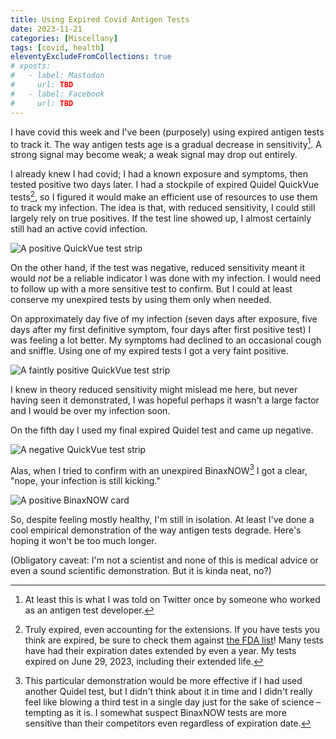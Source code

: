 ```yaml
---
title: Using Expired Covid Antigen Tests
date: 2023-11-21
categories: [Miscellany]
tags: [covid, health]
eleventyExcludeFromCollections: true
# xposts:
#   - label: Mastodon
#     url: TBD
#   - label: Facebook
#     url: TBD
---
```


I have covid this week and I've been (purposely) using expired antigen tests to track it. The way antigen tests age is a gradual decrease in sensitivity[^1]. A strong signal may become weak; a weak signal may drop out entirely.

I already knew I had covid; I had a known exposure and symptoms, then tested positive two days later. I had a stockpile of expired Quidel QuickVue tests[^2], so I figured it would make an efficient use of resources to use them to track my infection. The idea is that, with reduced sensitivity, I could still largely rely on true positives. If the test line showed up, I almost certainly still had an active covid infection.

![A positive QuickVue test strip](/media/using-expired-covid-antigen-tests/positive.jpeg)

On the other hand, if the test was negative, reduced sensitivity meant it would *not* be a reliable indicator I was done with my infection. I would need to follow up with a more sensitive test to confirm. But I could at least conserve my unexpired tests by using them only when needed.

On approximately day five of my infection (seven days after exposure, five days after my first definitive symptom, four days after first positive test) I was feeling a lot better. My symptoms had declined to an occasional cough and sniffle. Using one of my expired tests I got a very faint positive.

![A faintly positive QuickVue test strip](/media/using-expired-covid-antigen-tests/faint.jpeg)

I knew in theory reduced sensitivity might mislead me here, but never having seen it demonstrated, I was hopeful perhaps it wasn't a large factor and I would be over my infection soon.

On the fifth day I used my final expired Quidel test and came up negative.

![A negative QuickVue test strip](/media/using-expired-covid-antigen-tests/negative.jpeg)

Alas, when I tried to confirm with an unexpired BinaxNOW[^3] I got a clear, "nope, your infection is still kicking."

![A positive BinaxNOW card](/media/using-expired-covid-antigen-tests/binax.jpeg)

So, despite feeling mostly healthy, I'm still in isolation. At least I've done a cool empirical demonstration of the way antigen tests degrade. Here's hoping it won't be too much longer.

(Obligatory caveat: I'm not a scientist and none of this is medical advice or even a sound scientific demonstration. But it is kinda neat, no?)

[^1]: At least this is what I was told on Twitter once by someone who worked as an antigen test developer.
[^2]: Truly expired, even accounting for the extensions. If you have tests you think are expired, be sure to check them against [the FDA list](https://www.fda.gov/medical-devices/coronavirus-covid-19-and-medical-devices/home-otc-covid-19-diagnostic-tests)! Many tests have had their expiration dates extended by even a year. My tests expired on June 29, 2023, including their extended life.
[^3]: This particular demonstration would be more effective if I had used another Quidel test, but I didn't think about it in time and I didn't really feel like blowing a third test in a single day just for the sake of science – tempting as it is. I somewhat suspect BinaxNOW tests are more sensitive than their competitors even regardless of expiration date.

